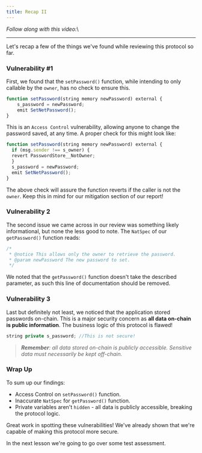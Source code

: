 ```yaml
---
title: Recap II
---
```


_Follow along with this video:_\

---

Let's recap a few of the things we've found while reviewing this protocol so far.

### Vulnerability #1

First, we found that the `setPassword()` function, while intending to only callable by the `owner`, has no check to ensure this.

```js
function setPassword(string memory newPassword) external {
    s_password = newPassword;
    emit SetNetPassword();
}
```

This is an `Access Control` vulnerability, allowing anyone to change the password saved, at any time. A proper check for this might look like:

```js
function setPassword(string memory newPassword) external {
  if (msg.sender !== s_owner) {
  revert PasswordStore__NotOwner;
  }
  s_password = newPassword;
  emit SetNetPassword();
}

```

The above check will assure the function reverts if the caller is not the `owner`. Keep this in mind for our mitigation section of our report!

### Vulnerability 2

The second issue we came across in our review was something likely informational, but none the less good to note. The `NatSpec` of our `getPassword()` function reads:

```js
/*
 * @notice This allows only the owner to retrieve the password.
 * @param newPassword The new password to set.
 */
```

We noted that the `getPassword()` function doesn't take the described parameter, as such this line of documentation should be removed.

### Vulnerability 3

Last but definitely not least, we noticed that the application stored passwords on-chain. This is a major security concern as **all data on-chain is public information**. The business logic of this protocol is flawed!

```js
string private s_password; //This is not secure!
```

> _**Remember**: all data stored on-chain is publicly accessible. Sensitive data must necessarily be kept off-chain._

### Wrap Up

To sum up our findings:

- Access Control on `setPassword()` function.
- Inaccurate `NatSpec` for `getPassword()` function.
- Private variables aren't `hidden` - all data is publicly accessible, breaking the protocol logic.

Great work in spotting these vulnerabilities! We've already shown that we're capable of making this protocol more secure.

In the next lesson we're going to go over some test assessment.
